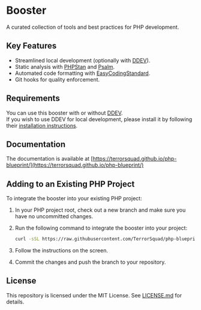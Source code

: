 # Booster

A curated collection of tools and best practices for PHP development.

## Key Features
- Streamlined local development (optionally with [DDEV](https://ddev.com/)).
- Static analysis with [PHPStan](https://phpstan.org/) and [Psalm](https://psalm.dev/).
- Automated code formatting with [EasyCodingStandard](https://github.com/symplify/easy-coding-standard).
- Git hooks for quality enforcement.

## Requirements

You can use this booster with or without [DDEV](https://ddev.com/).  
If you wish to use DDEV for local development, please install it by following their [installation instructions](https://ddev.com/).

## Documentation

The documentation is available at [https://terrorsquad.github.io/php-blueprint/](https://terrorsquad.github.io/php-blueprint/)

## Adding to an Existing PHP Project

To integrate the booster into your existing PHP project:

1. In your PHP project root, check out a new branch and make sure you have no uncommitted changes.

2. Run the following command to integrate the booster into your project:

    ```bash
    curl -sSL https://raw.githubusercontent.com/TerrorSquad/php-blueprint/main/blueprint/integrate_blueprint.sh | bash
    ```

3. Follow the instructions on the screen.

4. Commit the changes and push the branch to your repository.

## License
This repository is licensed under the MIT License. See [LICENSE.md](LICENSE.md) for details.
